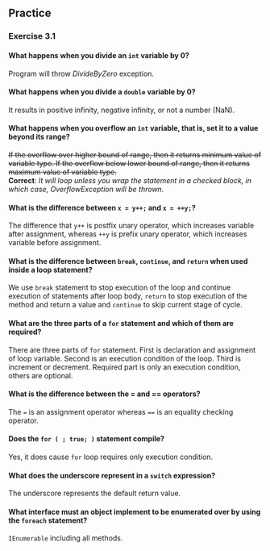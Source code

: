 ## Practice

### Exercise 3.1

#### What happens when you divide an `int` variable by 0?
Program will throw _DivideByZero_ exception.

#### What happens when you divide a `double` variable by 0?
It results in positive infinity, negative infinity, or not a number (NaN).

#### What happens when you overflow an `int` variable, that is, set it to a value beyond its range?
~~If the overflow over higher bound of range, then it returns minimum value of variable type. If the overflow below lower bound of range, then it returns maximum value of variable type.~~\
**Correct**: *It will loop unless you wrap the statement in a checked block, in which case, _OverflowException_ will be thrown.*

#### What is the difference between `x = y++;` and `x = ++y;`?
The difference that `y++` is postfix unary operator, which increases variable after assignment, whereas `++y` is prefix unary operator, which increases variable before assignment.

#### What is the difference between `break`, `continue`, and `return` when used inside a loop statement?
We use `break` statement to stop execution of the loop and continue execution of statements after loop body, `return` to stop execution of the method and return a value and `continue` to skip current stage of cycle.

#### What are the three parts of a `for` statement and which of them are required?
There are three parts of `for` statement.
First is declaration and assignment of loop variable.
Second is an execution condition of the loop.
Third is increment or decrement.
Required part is only an execution condition, others are optional.

#### What is the difference between the = and == operators?
The `=` is an assignment operator whereas `==` is an equality checking operator.

#### Does the `for ( ; true; )` statement compile? 
Yes, it does cause `for` loop requires only execution condition.

#### What does the underscore represent in a `switch` expression?
The underscore represents the default return value.

#### What interface must an object implement to be enumerated over by using the `foreach` statement?
`IEnumerable` including all methods.
